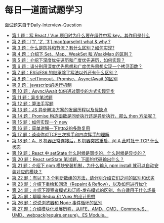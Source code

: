  #  每日一道面试题学习 #
 面试题来自于[Daily-Interview-Question](https://github.com/Advanced-Frontend/Daily-Interview-Question)
 
- [第 1 题：写 React / Vue 项目时为什么要在组件中写 key，其作用是什么](https://github.com/LuoShengMen/StudyNotes/blob/master/DailyQuestion/%E7%AC%AC%E4%B8%80%E9%A2%98.md)
- [第 2 题：['1', '2', '3'].map(parseInt) what & why ?](https://github.com/LuoShengMen/StudyNotes/blob/master/DailyQuestion/%E7%AC%AC%E4%BA%8C%E9%A2%98.md)
- [第 3 题：什么是防抖和节流？有什么区别？如何实现?](https://github.com/LuoShengMen/StudyNotes/blob/master/DailyQuestion/%E7%AC%AC%E4%B8%89%E9%A2%98.md)
- [第 4 题：介绍下 Set、Map、WeakSet 和 WeakMap 的区别？](https://github.com/LuoShengMen/StudyNotes/blob/master/DailyQuestion/%E7%AC%AC4%E9%A2%98.md)
- [第 5 题：介绍下深度优先遍历和广度优先遍历，如何实现？](https://github.com/LuoShengMen/StudyNotes/blob/master/DailyQuestion/%E7%AC%AC%E4%BA%94%E9%A2%98.md)
- [第 6 题：请分别用深度优先思想和广度优先思想实现一个拷贝函数？](https://github.com/LuoShengMen/StudyNotes/blob/master/DailyQuestion/%E7%AC%AC%E5%85%AD%E9%A2%98.md)
- [第 7 题：ES5/ES6 的继承除了写法以外还有什么区别？](https://github.com/LuoShengMen/StudyNotes/blob/master/DailyQuestion/%E7%AC%AC%E4%B8%83%E9%A2%98.md)
- [第 8 题：setTimeout、Promise、Async/Await 的区别](https://github.com/LuoShengMen/StudyNotes/blob/master/DailyQuestion/%E7%AC%AC%E5%85%AB%E9%A2%98.md)
- [第 9 题：javascript的运行机制](https://github.com/LuoShengMen/StudyNotes/blob/master/DailyQuestion/%E7%AC%AC%E4%B9%9D%E9%A2%98.md)
- [第 10 题：Async/Await 如何通过同步的方式实现异步](https://github.com/LuoShengMen/StudyNotes/blob/master/DailyQuestion/%E7%AC%AC%E5%8D%81%E9%A2%98.md)
- [第 11 题：异步笔试题](https://github.com/LuoShengMen/StudyNotes/blob/master/DailyQuestion/%E7%AC%AC%E5%8D%81%E4%B8%80%E9%A2%98.md)
- [第 12 题：算法手写题](https://github.com/LuoShengMen/StudyNotes/blob/master/DailyQuestion/%E7%AC%AC%E5%8D%81%E4%BA%8C%E9%A2%98.md)
- [第 13 题：JS 异步解决方案的发展历程以及优缺点](https://github.com/LuoShengMen/StudyNotes/blob/master/DailyQuestion/%E7%AC%AC%E5%8D%81%E4%B8%89%E9%A2%98.md)
- [第 14 题：Promise 构造函数是同步执行还是异步执行，那么 then 方法呢？](https://github.com/LuoShengMen/StudyNotes/blob/master/DailyQuestion/%E7%AC%AC%E5%8D%81%E5%9B%9B%E9%A2%98.md)
- [第 15 题：如何实现一个 new](https://github.com/LuoShengMen/StudyNotes/blob/master/DailyQuestion/%E7%AC%AC%E5%8D%81%E4%BA%94%E9%A2%98.md)
- [第 16 题：简单讲解一下http2的多路复用](https://github.com/LuoShengMen/StudyNotes/blob/master/DailyQuestion/%E7%AC%AC%E5%8D%81%E5%85%AD%E9%A2%98.md)
- [第 17 题：谈谈你对TCP三次握手和四次挥手的理解](https://github.com/LuoShengMen/StudyNotes/blob/master/DailyQuestion/%E7%AC%AC%E5%8D%81%E4%B8%83%E9%A2%98.md)
- [第 18 题：A、B 机器正常连接后，B 机器突然重启，问 A 此时处于 TCP 什么状态](https://github.com/LuoShengMen/StudyNotes/blob/master/DailyQuestion/%E7%AC%AC%E5%8D%81%E5%85%AB%E9%A2%98.md)
- [第 19 题：React 中 setState 什么时候是同步的，什么时候是异步的？](https://github.com/LuoShengMen/StudyNotes/blob/master/DailyQuestion/%E7%AC%AC%E5%8D%81%E4%B9%9D%E9%A2%98.md)
- [第 20 题：React setState 笔试题，下面的代码输出什么？](https://github.com/LuoShengMen/StudyNotes/blob/master/DailyQuestion/%E7%AC%AC%E4%BA%8C%E5%8D%81%E9%A2%98.md)
- [第 21 题：介绍下 npm 模块安装机制，为什么输入 npm install 就可以自动安装对应的模块？](https://github.com/LuoShengMen/StudyNotes/blob/master/DailyQuestion/%E7%AC%AC%E4%BA%8C%E5%8D%81%E4%B8%80%E9%A2%98.md)
- [第 22 题：有以下 3 个判断数组的方法，请分别介绍它们之间的区别和优劣](https://github.com/LuoShengMen/StudyNotes/blob/master/DailyQuestion/%E7%AC%AC%E4%BA%8C%E5%8D%81%E4%BA%8C%E9%A2%98.md)
- [第 23 题：介绍下重绘和回流（Repaint & Reflow），以及如何进行优化](https://github.com/LuoShengMen/StudyNotes/blob/master/DailyQuestion/%E7%AC%AC%E4%BA%8C%E5%8D%81%E4%B8%89%E9%A2%98.md)
- [第 24 题：介绍下观察者模式和订阅-发布模式的区别，各自适用于什么场景](https://github.com/LuoShengMen/StudyNotes/blob/master/DailyQuestion/%E7%AC%AC%E4%BA%8C%E5%8D%81%E5%9B%9B%E9%A2%98.md)
- [第 25 题：聊聊 Redux 和 Vuex 的设计思想](https://github.com/LuoShengMen/StudyNotes/blob/master/DailyQuestion/%E7%AC%AC%E4%BA%8C%E5%8D%81%E4%BA%94%E9%A2%98.md)
- [第 26 题：说说浏览器和 Node 事件循环的区别](https://github.com/LuoShengMen/StudyNotes/blob/master/DailyQuestion/%E7%AC%AC%E4%BA%8C%E5%8D%81%E5%85%AD%E9%A2%98.md)
- [第 27 题：介绍模块化发展历程，从IIFE、AMD、CMD、CommonJS、UMD、webpack(require.ensure)、ES Module、<script type="module">](https://github.com/LuoShengMen/StudyNotes/blob/master/DailyQuestion/%E7%AC%AC%E4%BA%8C%E5%8D%81%E4%B8%83%E9%A2%98.md)
- [第 28 题：全局作用域中，用 const 和 let 声明的变量不在 window 上，那到底在哪里？如何去获取？。](https://github.com/LuoShengMen/StudyNotes/blob/master/DailyQuestion/%E7%AC%AC%E4%BA%8C%E5%8D%81%E5%85%AB%E9%A2%98.md)
- [第 29 题：cookie 和 token 都存放在 header 中，为什么不会劫持 token？](https://github.com/LuoShengMen/StudyNotes/blob/master/DailyQuestion/%E7%AC%AC%E4%BA%8C%E5%8D%81%E4%B9%9D%E9%A2%98.md)
- [第 30 题：聊聊 Vue 的双向数据绑定，Model 如何改变 View，View 又是如何改变 Model 的](https://github.com/LuoShengMen/StudyNotes/blob/master/DailyQuestion/%E7%AC%AC%E4%B8%89%E5%8D%81%E9%A2%98.md)
- [第 31 题：请把俩个数组 [A1, A2, B1, B2, C1, C2, D1, D2] 和 [A, B, C, D]合并为 [A1, A2, A, B1, B2, B, C1, C2, C, D1, D2, D]](https://github.com/LuoShengMen/StudyNotes/blob/master/DailyQuestion/%E7%AC%AC%E4%B8%89%E5%8D%81%E4%B8%80%E9%A2%98.md)
- [第 32 题：浏览器的同源策略有哪些](https://github.com/LuoShengMen/StudyNotes/blob/master/DailyQuestion/%E7%AC%AC%E4%B8%89%E5%8D%81%E4%BA%8C%E9%A2%98.md)
- [第 33 题：改造下面的代码，使之输出0 - 9，写出你能想到的所有解法。](https://github.com/LuoShengMen/StudyNotes/blob/master/DailyQuestion/%E7%AC%AC%E4%B8%89%E5%8D%81%E4%B8%89%E9%A2%98.md)
- [第 34 题：Virtual DOM 真的比操作原生 DOM 快吗？谈谈你的想法。](https://github.com/LuoShengMen/StudyNotes/blob/master/DailyQuestion/%E7%AC%AC%E4%B8%89%E5%8D%81%E5%9B%9B%E9%A2%98.md)
- [第 35 题：写出你能想到的数组去重](https://github.com/LuoShengMen/StudyNotes/blob/master/DailyQuestion/%E7%AC%AC%E4%B8%89%E5%8D%81%E4%BA%94%E9%A2%98.md)
- [第 36 题：下面的代码打印什么内容，为什么？](https://github.com/LuoShengMen/StudyNotes/blob/master/DailyQuestion/%E7%AC%AC%E4%B8%89%E5%8D%81%E5%85%AD%E9%A2%98.md)
- [第 37 题：简单改造下面的代码，使之分别打印 10 和 20](https://github.com/LuoShengMen/StudyNotes/blob/master/DailyQuestion/%E7%AC%AC%E4%B8%89%E5%8D%81%E4%B8%83%E9%A2%98.md)
- [第 38 题：什么是闭包，作用是什么，会带来哪些影响](https://github.com/LuoShengMen/StudyNotes/blob/master/DailyQuestion/%E7%AC%AC%E4%B8%89%E5%8D%81%E5%85%AB%E9%A2%98.md)
- [第 39 题：说一说对原型链对理解](https://github.com/LuoShengMen/StudyNotes/blob/master/DailyQuestion/%E7%AC%AC%E4%B8%89%E5%8D%81%E4%B9%9D%E9%A2%98.md)
- [第 40 题：this的用法以及优先级](https://github.com/LuoShengMen/StudyNotes/blob/master/DailyQuestion/%E7%AC%AC%E5%9B%9B%E5%8D%81%E9%A2%98.md)
- [第 41 题： 何为作用域链](https://github.com/LuoShengMen/StudyNotes/blob/master/DailyQuestion/%E7%AC%AC%E5%9B%9B%E5%8D%81%E4%B8%80%E9%A2%98.md)
- [第 42 题：浏览器缓存可以分成 Service Worker、Memory Cache、Disk Cache 和 Push Cache，那请求的时候 from memory cache 和 from disk cache 的依据是什么，哪些数据什么时候存放在 Memory Cache 和 Disk Cache中？]()
- [第 43 题：浏览器的工作流程，从Url输入发生了什么]()
- [第 44 题：http的状态码，以及其他请求设置]()
- [第 45 题：解释一下何为面向对象编程]()


